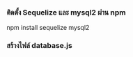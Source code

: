 ### ติดตั้ง Sequelize และ mysql2 ผ่าน npm

npm install sequelize mysql2

### สร้างไฟล์ database.js

